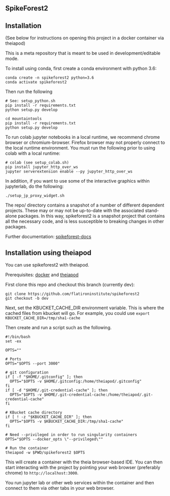 ## SpikeForest2

## Installation

(See below for instructions on opening this project in a docker container via theiapod)

This is a meta repository that is meant to be used in development/editable mode.

To install using conda, first create a conda environment with python 3.6:

```
conda create -n spikeforest2 python=3.6
conda activate spikeforest2
```

Then run the following

```
# See: setup_python.sh
pip install -r requirements.txt
python setup.py develop

cd mountaintools
pip install -r requirements.txt
python setup.py develop
```

To run colab jupyter notebooks in a local runtime, we recommend chrome browser or chromium-browser. Firefox browser may not properly connect to the local runtime environment. You must run the following prior to using colab with a local runtime:

```
# colab (see setup_colab.sh)
pip install jupyter_http_over_ws
jupyter serverextension enable --py jupyter_http_over_ws
```

In addition, if you want to use some of the interactive graphics within jupyterlab, do the following:

```
./setup_jp_proxy_widget.sh
```

The repo/ directory contains a snapshot of a number of different dependent projects. These may or may not be up-to-date with the associated stand-alone packages. In this way, spikeforest2 is a snapshot project that contains all the necessary code, and is less susceptible to breaking changes in other packages.

Further documentation: [spikeforest-docs](https://github.com/flatironinstitute/spikeforest-docs/blob/master/docs/index.md)

## Installation using theiapod

You can use spikeforest2 with theiapod.

Prerequisites: [docker](https://docs.docker.com/) and [theiapod](https://github.com/magland/theiapod)

First clone this repo and checkout this branch (currently dev):

```
git clone https://github.com/flatironinstitute/spikeforest2
git checkout -b dev
```

Next, set the KBUCKET_CACHE_DIR environment variable. This is where the cached files from kbucket will go. For example, you could use `export KBUCKET_CACHE_DIR=/tmp/sha1-cache`

Then create and run a script such as the following.

```
#!/bin/bash
set -ex

OPTS=""

# Ports
OPTS="$OPTS --port 3000"

# git configuration
if [ -f "$HOME/.gitconfig" ]; then
  OPTS="$OPTS -v $HOME/.gitconfig:/home/theiapod/.gitconfig"
fi
if [ -d "$HOME/.git-credential-cache" ]; then
  OPTS="$OPTS -v $HOME/.git-credential-cache:/home/theiapod/.git-credential-cache"
fi

# KBucket cache directory
if [ ! -z "$KBUCKET_CACHE_DIR" ]; then
  OPTS="$OPTS -v $KBUCKET_CACHE_DIR:/tmp/sha1-cache"
fi

# Need --privileged in order to run singularity containers
OPTS="$OPTS --docker_opts \"--privileged\""

# Run the container
theiapod -w $PWD/spikeforest2 $OPTS
```

This will create a container with the theia browser-based IDE. You can then start interacting with the project by pointing your web browser (preferably chrome) to `http://localhost:3000`.

You run jupyter lab or other web services within the container and then connect to them via other tabs in your web browser.
